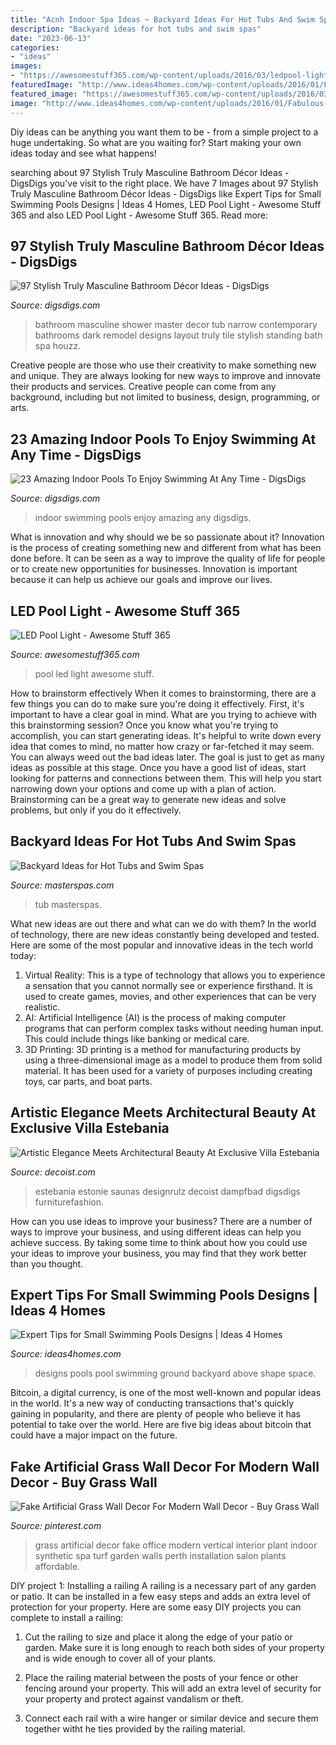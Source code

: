 ```yaml
---
title: "Acnh Indoor Spa Ideas ~ Backyard Ideas For Hot Tubs And Swim Spas"
description: "Backyard ideas for hot tubs and swim spas"
date: "2023-06-13"
categories:
- "ideas"
images:
- "https://awesomestuff365.com/wp-content/uploads/2016/03/ledpool-lights2.jpg"
featuredImage: "http://www.ideas4homes.com/wp-content/uploads/2016/01/Fabulous-Water-Fountain-for-Small-Swimming-Pools-Designs-with-Black-Gravels-closed-Fresh-Plant.jpg"
featured_image: "https://awesomestuff365.com/wp-content/uploads/2016/03/ledpool-lights2.jpg"
image: "http://www.ideas4homes.com/wp-content/uploads/2016/01/Fabulous-Water-Fountain-for-Small-Swimming-Pools-Designs-with-Black-Gravels-closed-Fresh-Plant.jpg"
---
```



Diy ideas can be anything you want them to be - from a simple project to a huge undertaking. So what are you waiting for? Start making your own ideas today and see what happens!

	

		
searching about 97 Stylish Truly Masculine Bathroom Décor Ideas - DigsDigs you've visit to the right place. We have 7 Images about 97 Stylish Truly Masculine Bathroom Décor Ideas - DigsDigs like Expert Tips for Small Swimming Pools Designs | Ideas 4 Homes, LED Pool Light - Awesome Stuff 365 and also LED Pool Light - Awesome Stuff 365. Read more:
		
    
## 97 Stylish Truly Masculine Bathroom Décor Ideas - DigsDigs

<img loading=lazy src="https://www.digsdigs.com/photos/stylish-truly-masculine-bathroom-decor-ideas-18.jpg" onerror="this.onerror=null;this.src='https://tse2.mm.bing.net/th?id=OIP.AH4izOQmezZYDCxLLnYccgHaJ4&amp;pid=15.1';" alt="97 Stylish Truly Masculine Bathroom Décor Ideas - DigsDigs">

_Source: digsdigs.com_

>bathroom masculine shower master decor tub narrow contemporary bathrooms dark remodel designs layout truly tile stylish standing bath spa houzz. 

	

Creative people are those who use their creativity to make something new and unique. They are always looking for new ways to improve and innovate their products and services. Creative people can come from any background, including but not limited to business, design, programming, or arts.

    
## 23 Amazing Indoor Pools To Enjoy Swimming At Any Time - DigsDigs

<img loading=lazy src="https://www.digsdigs.com/photos/amazing-indoor-pools-to-enjoy-swimming-at-any-time-5-554x739.jpg" onerror="this.onerror=null;this.src='https://tse4.mm.bing.net/th?id=OIP.NiC5n5atmk_UKAfptC6v9QHaJ4&amp;pid=15.1';" alt="23 Amazing Indoor Pools To Enjoy Swimming At Any Time - DigsDigs">

_Source: digsdigs.com_

>indoor swimming pools enjoy amazing any digsdigs. 

	

What is innovation and why should we be so passionate about it?
Innovation is the process of creating something new and different from what has been done before. It can be seen as a way to improve the quality of life for people or to create new opportunities for businesses. Innovation is important because it can help us achieve our goals and improve our lives.

    
## LED Pool Light - Awesome Stuff 365

<img loading=lazy src="https://awesomestuff365.com/wp-content/uploads/2016/03/ledpool-lights2.jpg" onerror="this.onerror=null;this.src='https://tse2.mm.bing.net/th?id=OIP.Fi-VLtZEBLOK0T1oZVZm_AHaD6&amp;pid=15.1';" alt="LED Pool Light - Awesome Stuff 365">

_Source: awesomestuff365.com_

>pool led light awesome stuff. 

	

How to brainstorm effectively
When it comes to brainstorming, there are a few things you can do to make sure you're doing it effectively. First, it's important to have a clear goal in mind. What are you trying to achieve with this brainstorming session? Once you know what you're trying to accomplish, you can start generating ideas. It's helpful to write down every idea that comes to mind, no matter how crazy or far-fetched it may seem. You can always weed out the bad ideas later. The goal is just to get as many ideas as possible at this stage. Once you have a good list of ideas, start looking for patterns and connections between them. This will help you start narrowing down your options and come up with a plan of action. Brainstorming can be a great way to generate new ideas and solve problems, but only if you do it effectively.

    
## Backyard Ideas For Hot Tubs And Swim Spas

<img loading=lazy src="https://www.masterspas.com/hot-tub-ideas/pictures/HT-Gallery19.jpg" onerror="this.onerror=null;this.src='https://tse4.mm.bing.net/th?id=OIP.7tJyVEdSeD7pgT-2EpizUQHaIV&amp;pid=15.1';" alt="Backyard Ideas for Hot Tubs and Swim Spas">

_Source: masterspas.com_

>tub masterspas. 

	

What new ideas are out there and what can we do with them?
In the world of technology, there are new ideas constantly being developed and tested. Here are some of the most popular and innovative ideas in the tech world today: 
1. Virtual Reality: This is a type of technology that allows you to experience a sensation that you cannot normally see or experience firsthand. It is used to create games, movies, and other experiences that can be very realistic. 
2. AI: Artificial Intelligence (AI) is the process of making computer programs that can perform complex tasks without needing human input. This could include things like banking or medical care. 
3. 3D Printing: 3D printing is a method for manufacturing products by using a three-dimensional image as a model to produce them from solid material. It has been used for a variety of purposes including creating toys, car parts, and boat parts.

    
## Artistic Elegance Meets Architectural Beauty At Exclusive Villa Estebania

<img loading=lazy src="https://cdn.decoist.com/wp-content/uploads/2014/09/Spa-like-home-shower-and-steam-room.jpg" onerror="this.onerror=null;this.src='https://tse4.mm.bing.net/th?id=OIP.dm92v_YIe3ogXv4-kwLIGwHaLH&amp;pid=15.1';" alt="Artistic Elegance Meets Architectural Beauty At Exclusive Villa Estebania">

_Source: decoist.com_

>estebania estonie saunas designrulz decoist dampfbad digsdigs furniturefashion. 

	

How can you use ideas to improve your business?
There are a number of ways to improve your business, and using different ideas can help you achieve success. By taking some time to think about how you could use your ideas to improve your business, you may find that they work better than you thought.

    
## Expert Tips For Small Swimming Pools Designs | Ideas 4 Homes

<img loading=lazy src="http://www.ideas4homes.com/wp-content/uploads/2016/01/Fabulous-Water-Fountain-for-Small-Swimming-Pools-Designs-with-Black-Gravels-closed-Fresh-Plant.jpg" onerror="this.onerror=null;this.src='https://tse4.mm.bing.net/th?id=OIP.3dTIZHDN2i89HF1_9owhkAHaF4&amp;pid=15.1';" alt="Expert Tips for Small Swimming Pools Designs | Ideas 4 Homes">

_Source: ideas4homes.com_

>designs pools pool swimming ground backyard above shape space. 

	

Bitcoin, a digital currency, is one of the most well-known and popular ideas in the world. It's a new way of conducting transactions that's quickly gaining in popularity, and there are plenty of people who believe it has potential to take over the world. Here are five big ideas about bitcoin that could have a major impact on the future.

    
## Fake Artificial Grass Wall Decor For Modern Wall Decor - Buy Grass Wall

<img loading=lazy src="https://i.pinimg.com/736x/1b/f9/04/1bf904f26e3889059400b7fefea0d5c8--faux-grass-design-lab.jpg" onerror="this.onerror=null;this.src='https://tse3.mm.bing.net/th?id=OIP.jpztIAPTAUrsv1l7eiZSxwHaGu&amp;pid=15.1';" alt="Fake Artificial Grass Wall Decor For Modern Wall Decor - Buy Grass Wall">

_Source: pinterest.com_

>grass artificial decor fake office modern vertical interior plant indoor synthetic spa turf garden walls perth installation salon plants affordable. 

	

DIY project 1: Installing a railing
A railing is a necessary part of any garden or patio. It can be installed in a few easy steps and adds an extra level of protection for your property. Here are some easy DIY projects you can complete to install a railing: 
1. Cut the railing to size and place it along the edge of your patio or garden. Make sure it is long enough to reach both sides of your property and is wide enough to cover all of your plants. 

2. Place the railing material between the posts of your fence or other fencing around your property. This will add an extra level of security for your property and protect against vandalism or theft. 

3. Connect each rail with a wire hanger or similar device and secure them together witht he ties provided by the railing material.

